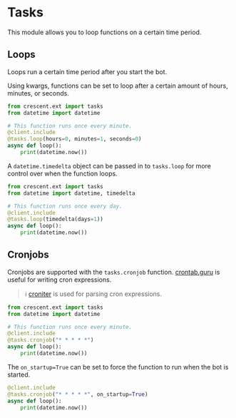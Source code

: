 # Tasks

This module allows you to loop functions on a certain time period.

## Loops

Loops run a certain time period after you start the bot.

Using kwargs, functions can be set to loop after a certain amount of hours, minutes,
or seconds.

```python
from crescent.ext import tasks
from datetime import datetime

# This function runs once every minute.
@client.include
@tasks.loop(hours=0, minutes=1, seconds=0)
async def loop():
    print(datetime.now())
```

A `datetime.timedelta` object can be passed in to `tasks.loop` for more control
over when the function loops.

```python
from crescent.ext import tasks
from datetime import datetime, timedelta

# This function runs once every day.
@client.include
@tasks.loop(timedelta(days=1))
async def loop():
    print(datetime.now())
```


## Cronjobs

Cronjobs are supported with the `tasks.cronjob` function.
[crontab.guru](https://crontab.guru/) is useful for writing cron expressions.

> ℹ️ [croniter](https://pypi.org/project/croniter/) is used for parsing
> cron expressions.

```python
from crescent.ext import tasks
from datetime import datetime

# This function runs once every minute.
@client.include
@tasks.cronjob("* * * * *")
async def loop():
    print(datetime.now())
```

The `on_startup=True` can be set to force the function to run when the bot is started.

```python
@client.include
@tasks.cronjob("* * * * *", on_startup=True)
async def loop():
    print(datetime.now())
```
